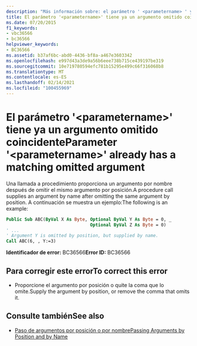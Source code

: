 ```yaml
---
description: "Más información sobre: el parámetro ' <parametername> ' ya tiene un argumento omitido coincidente"
title: El parámetro '<parametername>' tiene ya un argumento omitido coincidente
ms.date: 07/20/2015
f1_keywords:
- vbc36566
- bc36566
helpviewer_keywords:
- BC36566
ms.assetid: b37af6bc-abd0-4436-bf8a-a467e3603342
ms.openlocfilehash: e997d43a3de9a56b6eee738b715ce439197be319
ms.sourcegitcommit: 10e719780594efc781b15295e499c66f316068b8
ms.translationtype: MT
ms.contentlocale: es-ES
ms.lasthandoff: 02/14/2021
ms.locfileid: "100455969"
---
```

# <a name="parameter-parametername-already-has-a-matching-omitted-argument"></a><span data-ttu-id="6108d-103">El parámetro '\<parametername>' tiene ya un argumento omitido coincidente</span><span class="sxs-lookup"><span data-stu-id="6108d-103">Parameter '\<parametername>' already has a matching omitted argument</span></span>

<span data-ttu-id="6108d-104">Una llamada a procedimiento proporciona un argumento por nombre después de omitir el mismo argumento por posición.</span><span class="sxs-lookup"><span data-stu-id="6108d-104">A procedure call supplies an argument by name after omitting the same argument by position.</span></span> <span data-ttu-id="6108d-105">A continuación se muestra un ejemplo:</span><span class="sxs-lookup"><span data-stu-id="6108d-105">The following is an example:</span></span>
  
```vb  
Public Sub ABC(ByVal X As Byte, Optional ByVal Y As Byte = 0, _  
                                Optional ByVal Z As Byte = 0)  
' ...  
' Argument Y is omitted by position, but supplied by name.  
Call ABC(6, , Y:=3)
```  
  
 <span data-ttu-id="6108d-106">**Identificador de error:** BC36566</span><span class="sxs-lookup"><span data-stu-id="6108d-106">**Error ID:** BC36566</span></span>  
  
## <a name="to-correct-this-error"></a><span data-ttu-id="6108d-107">Para corregir este error</span><span class="sxs-lookup"><span data-stu-id="6108d-107">To correct this error</span></span>  
  
- <span data-ttu-id="6108d-108">Proporcione el argumento por posición o quite la coma que lo omite.</span><span class="sxs-lookup"><span data-stu-id="6108d-108">Supply the argument by position, or remove the comma that omits it.</span></span>  
  
## <a name="see-also"></a><span data-ttu-id="6108d-109">Consulte también</span><span class="sxs-lookup"><span data-stu-id="6108d-109">See also</span></span>

- [<span data-ttu-id="6108d-110">Paso de argumentos por posición o por nombre</span><span class="sxs-lookup"><span data-stu-id="6108d-110">Passing Arguments by Position and by Name</span></span>](../programming-guide/language-features/procedures/passing-arguments-by-position-and-by-name.md)
